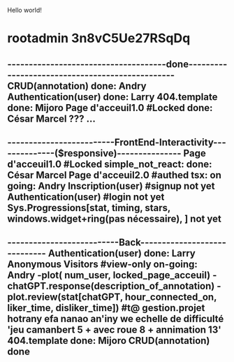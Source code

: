 Hello world!
# rootadmin  3n8vC5Ue27RSqDq
-------------------------------------done------------------------------------------------
                CRUD(annotation)                    done: Andry
                Authentication(user)                done: Larry
                404.template                        done: Mijoro
                Page d'acceuil1.0  #Locked          done: César Marcel
                ???
                ...
-----------------------------------------------------------------------------------------


-------------------------FrontEnd-Interactivity--------------($responsive)---------------
    Page d'acceuil1.0  #Locked                                          simple_not_react: done: César Marcel
    Page d'acceuil2.0  #authed                                          tsx: on going: Andry
    Inscription(user)  #signup                                          not yet
    Authentication(user) #login                                         not yet
    Sys.Progressions[stat, timing, stars, windows.widget+ring(pas nécessaire), ] not yet
-----------------------------------------------------------------------------------------


--------------------------Back-----------------------------
    Authentication(user)                done: Larry
    Anonymous Visitors  #view-only      on-going: Andry
        -plot( num_user, locked_page_acceuil)
        -chatGPT.response(description_of_annotation)
        -plot.review(stat[chatGPT, hour_connected_on, liker_time, disliker_time]) #t@ gestion.projet hotrany efa nanao an'iny we echelle de difficulté 'jeu camanbert 5 + avec roue 8 + annimation 13'
    404.template                        done: Mijoro
    CRUD(annotation)                    done
-----------------------------------------------------------
